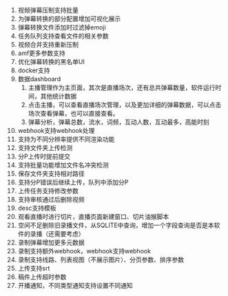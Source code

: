 1. 视频弹幕压制支持批量
2. 为弹幕转换的部分配置增加可视化展示
3. 弹幕转换文件添加时过滤掉emoji
4. 任务队列支持查看文件的相关参数
5. 视频合并支持重新压制
6. amf更多参数支持
7. 优化弹幕转换的黑名单UI
8. docker支持
9. 数据dashboard
   1. 主播管理作为主页面，其次是直播场次，还有总共弹幕数量，软件运行时间，其他统计数据
   2. 点击主播，可以查看直播场次管理，以及更加详细的弹幕数据，可以点击场次查看弹幕，也可以直接查看。
   3. 弹幕分析，弹幕总数，流水，词频，互动人数，互动最多，高能时刻
10. webhook支持webhook处理
11. 支持为不同分辨率提供不同渲染功能
12. 支持文件夹上传检测
13. 分P上传时提前提交
14. 支持批量功能增加文件名冲突检测
15. 保存文件夹支持相对路径
16. 支持分P错误后继续上传，队列中添加分P
17. 上传任务支持修改参数
18. 支持审核通过后删除视频
19. desc支持模板
20. 观看直播时进行切片，直播页面新建窗口、切片油猴脚本
21. 空间不足删除旧录播文件，从SQLITE中查询，增加一个字段查询是否是本软件的录播（还需要考虑）
22. 录制弹幕增加更多元数据
23. 录制支持额外webhook，webhook支持webhook
24. 录制支持线路、列表视图（不展示图片）、分页参数、排序参数
25. 上传支持srt
26. 稿件上传超时参数
27. 开播通知，不同类型通知支持设置不同通知
